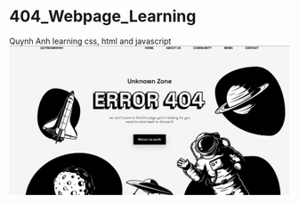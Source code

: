 ﻿# 404_Webpage_Learning
Quynh Anh learning css, html and javascript 
![alt](https://github.com/quynhanhhoang572004/404_Webpage_Learning/blob/main/Screenshot%202024-07-25%20011432.png)
